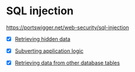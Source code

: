 # SQL injection
https://portswigger.net/web-security/sql-injection

- [x] [Retrieving hidden data](./retrieving-hidden-data)
- [x] [Subverting application logic](./subverting-application-logic)
- [x] [Retrieving data from other database tables](./retrieving-data-from-other-database-tables)

